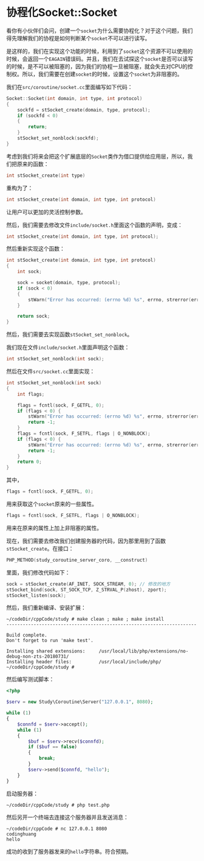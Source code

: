 # 协程化Socket::Socket

看你有小伙伴们会问，创建一个`socket`为什么需要协程化？对于这个问题，我们得先理解我们的协程是如何判断某个`socket`不可以进行读写。

是这样的，我们在实现这个功能的时候，利用到了`socket`这个资源不可以使用的时候，会返回一个`EAGAIN`错误码。并且，我们在去试探这个`socket`是否可以读写的时候，是不可以被阻塞的，因为我们的协程一旦被阻塞，就会失去对CPU的控制权。所以，我们需要在创建`socket`的时候，设置这个`socket`为非阻塞的。

我们在`src/coroutine/socket.cc`里面编写如下代码：

```cpp
Socket::Socket(int domain, int type, int protocol)
{
    sockfd = stSocket_create(domain, type, protocol);
    if (sockfd < 0)
    {
        return;
    }
    stSocket_set_nonblock(sockfd);
}
```

考虑到我们将来会把这个扩展底层的`Socket`类作为借口提供给应用层，所以，我们把原来的函数：

```cpp
int stSocket_create(int type)
```

重构为了：

```cpp
int stSocket_create(int domain, int type, int protocol)
```

让用户可以更加的灵活控制参数。

然后，我们需要去修改文件`include/socket.h`里面这个函数的声明，变成：

```cpp
int stSocket_create(int domain, int type, int protocol);
```

然后重新实现这个函数：

```cpp
int stSocket_create(int domain, int type, int protocol)
{
    int sock;

    sock = socket(domain, type, protocol);
    if (sock < 0)
    {
        stWarn("Error has occurred: (errno %d) %s", errno, strerror(errno));
    }

    return sock;
}
```

然后，我们需要去实现函数`stSocket_set_nonblock`。

我们现在文件`include/socket.h`里面声明这个函数：

```cpp
int stSocket_set_nonblock(int sock);
```

然后在文件`src/socket.cc`里面实现：

```cpp
int stSocket_set_nonblock(int sock)
{
    int flags;

    flags = fcntl(sock, F_GETFL, 0);
    if (flags < 0) {
        stWarn("Error has occurred: (errno %d) %s", errno, strerror(errno));
        return -1;
    }
    flags = fcntl(sock, F_SETFL, flags | O_NONBLOCK);
    if (flags < 0) {
        stWarn("Error has occurred: (errno %d) %s", errno, strerror(errno));
        return -1;
    }
    return 0;
}
```

其中，

```cpp
flags = fcntl(sock, F_GETFL, 0);
```

用来获取这个`socket`原来的一些属性。

```cpp
flags = fcntl(sock, F_SETFL, flags | O_NONBLOCK);
```

用来在原来的属性上加上非阻塞的属性。

现在，我们需要去修改我们创建服务器的代码，因为那里用到了函数`stSocket_create`。在接口：

```cpp
PHP_METHOD(study_coroutine_server_coro, __construct)
```

里面，我们修改代码如下：

```cpp
sock = stSocket_create(AF_INET, SOCK_STREAM, 0); // 修改的地方
stSocket_bind(sock, ST_SOCK_TCP, Z_STRVAL_P(zhost), zport);
stSocket_listen(sock);
```

然后，我们重新编译、安装扩展：

```shell
~/codeDir/cppCode/study # make clean ; make ; make install
----------------------------------------------------------------------

Build complete.
Don't forget to run 'make test'.

Installing shared extensions:     /usr/local/lib/php/extensions/no-debug-non-zts-20180731/
Installing header files:          /usr/local/include/php/
~/codeDir/cppCode/study # 
```

然后编写测试脚本：

```php
<?php

$serv = new Study\Coroutine\Server("127.0.0.1", 8080);

while (1)
{
    $connfd = $serv->accept();
    while (1)
    {
        $buf = $serv->recv($connfd);
        if ($buf == false)
        {
            break;
        }
        $serv->send($connfd, "hello");
    }
}
```

启动服务器：

```shell
~/codeDir/cppCode/study # php test.php 

```

然后另开一个终端去连接这个服务器并且发送消息：

```shell
~/codeDir/cppCode # nc 127.0.0.1 8080
codinghuang
hello
```

成功的收到了服务器发来的`hello`字符串。符合预期。













